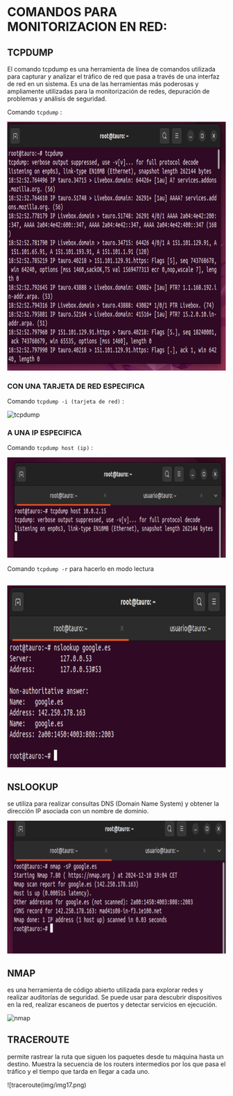 # COMANDOS PARA MONITORIZACION EN RED:

## TCPDUMP

El comando tcpdump es una herramienta de línea de comandos utilizada para capturar y analizar el tráfico de red que pasa a través de una interfaz de red en un sistema. 
Es una de las herramientas más poderosas y ampliamente utilizadas para la monitorización de redes, depuración de problemas y análisis de seguridad.

Comando `tcpdump` :

![tcpdump](imagenes/img11.PNG)

### CON UNA TARJETA DE RED ESPECIFICA 

Comando `tcpdump -i (tarjeta de red)` :

![tcpdump](img/imagenes12.PNG)

### A UNA IP ESPECIFICA

Comando `tcpdump host (ip)` :

![tcpdump](imagenes/img13.PNG)

Comando `tcpdump -r` para hacerlo en modo lectura

## 



![tcpdump](imagenes/img14.PNG)

## NSLOOKUP

se utiliza para realizar consultas DNS (Domain Name System) y obtener la dirección IP asociada con un nombre de dominio.

![nslookup](imagenes/img15.PNG)

## NMAP

 es una herramienta de código abierto utilizada para explorar redes y realizar auditorías de seguridad. 
 Se puede usar para descubrir dispositivos en la red, realizar escaneos de puertos y detectar servicios en ejecución.


![nmap](img/img16.png)

 ## TRACEROUTE

  permite rastrear la ruta que siguen los paquetes desde tu máquina hasta un destino. 
  Muestra la secuencia de los routers intermedios por los que pasa el tráfico y el tiempo que tarda en llegar a cada uno.

  
![traceroute(img/img17.png)
